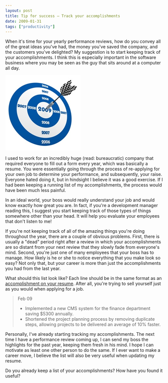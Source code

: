 ```yaml
---
layout: post
title: Tip for success – Track your accomplishments
date: 2009-01-31
tags: ["productivity"]
---
```


When it's time for your yearly performance reviews, how do you convey all of the great ideas you've had, the money you've saved the company, and the customers you've delighted? My suggestion is to start keeping track of your accomplishments. I think this is especially important in the software business where you may be seen as the guy that sits around at a computer all day.

![Accomplishment-Target](accomplishmenttarget-thumb.jpg) 

I used to work for an incredibly huge (read: bureaucratic) company that required everyone to fill out a form every year, which was basically a resume. You were essentially going through the process of re-applying for your own job to determine your performance, and subsequently, your raise. Everyone hated doing it, but in hindsight I believe it was a good exercise. If I had been keeping a running list of my accomplishments, the process would have been much less painful.

In an ideal world, your boss would really understand your job and would know exactly how great you are. In fact, if you're a development manager reading this, I suggest you start keeping track of those types of things somewhere other than your head. It will help you evaluate your employees that don't listen to me!

If you're not keeping track of all of the amazing things you're doing throughout the year, there are a couple of obvious problems. First, there is usually a "dead" period right after a review in which your accomplishments are so distant from your next review that they slowly fade from everyone's mind. Second, you're just one of many employees that your boss has to manage. How likely is he or she to notice everything that you make look so easy? Not only that, but your career is more than just the accomplishments you had from the last year.

What should this list look like? Each line should be in the same format as an [accomplishment on your resume](http://www.google.com/search?q=resume+accomplishments). After all, you're trying to sell yourself just as you would when applying for a job.

>Feb 09
>
> * Implemented a new CMS system for the finance department saving $5300 annually.
> * Shortened the project planning process by removing duplicate steps, allowing projects to be delivered an average of 10% faster.  

Personally, I've already starting tracking my accomplishments. The next time I have a performance review coming up, I can send my boss the highlights for the past year, keeping them fresh in his mind. I hope I can motivate as least one other person to do the same. If I ever want to make a career move, I believe the list will also be very useful when updating my resume.

Do you already keep a list of your accomplishments? How have you found it useful?